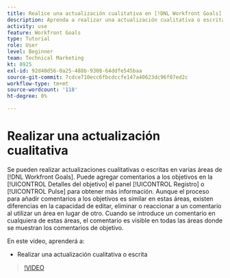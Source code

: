 ```yaml
---
title: Realice una actualización cualitativa en [!DNL Workfront Goals]
description: Aprenda a realizar una actualización cualitativa o escrita en [!DNL Objetivos].
activity: use
feature: Workfront Goals
type: Tutorial
role: User
level: Beginner
team: Technical Marketing
kt: 8925
exl-id: 92d40d56-0a25-488b-9308-64ddfe545baa
source-git-commit: 7cdce710ecc6fbcdccfe147a40623dc96f07ed2c
workflow-type: tm+mt
source-wordcount: '118'
ht-degree: 0%

---
```


# Realizar una actualización cualitativa

Se pueden realizar actualizaciones cualitativas o escritas en varias áreas de [!DNL Workfront Goals]. Puede agregar comentarios a los objetivos en la [!UICONTROL Detalles del objetivo] el panel [!UICONTROL Registro] o [!UICONTROL Pulse] para obtener más información. Aunque el proceso para añadir comentarios a los objetivos es similar en estas áreas, existen diferencias en la capacidad de editar, eliminar o reaccionar a un comentario al utilizar un área en lugar de otro. Cuando se introduce un comentario en cualquiera de estas áreas, el comentario es visible en todas las áreas donde se muestran los comentarios de objetivo.

En este vídeo, aprenderá a:

* Realizar una actualización cualitativa o escrita

>[!VIDEO](https://video.tv.adobe.com/v/335197/?quality=12)
